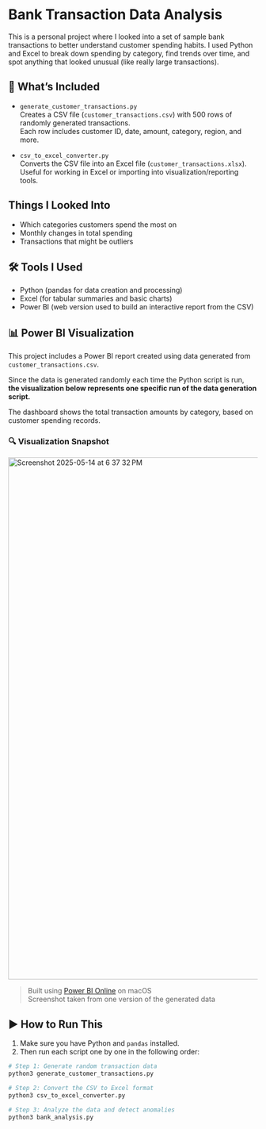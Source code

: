 # Bank Transaction Data Analysis

This is a personal project where I looked into a set of sample bank transactions to better understand customer spending habits. I used Python and Excel to break down spending by category, find trends over time, and spot anything that looked unusual (like really large transactions).

## 📁 What’s Included

- `generate_customer_transactions.py`  
  Creates a CSV file (`customer_transactions.csv`) with 500 rows of randomly generated transactions.  
  Each row includes customer ID, date, amount, category, region, and more.

- `csv_to_excel_converter.py`  
  Converts the CSV file into an Excel file (`customer_transactions.xlsx`).  
  Useful for working in Excel or importing into visualization/reporting tools.

## Things I Looked Into

- Which categories customers spend the most on
- Monthly changes in total spending
- Transactions that might be outliers

## 🛠 Tools I Used

- Python (pandas for data creation and processing)
- Excel (for tabular summaries and basic charts)
- Power BI (web version used to build an interactive report from the CSV)

## 📊 Power BI Visualization

This project includes a Power BI report created using data generated from `customer_transactions.csv`.

Since the data is generated randomly each time the Python script is run,  
**the visualization below represents one specific run of the data generation script.**

The dashboard shows the total transaction amounts by category, based on customer spending records.

### 🔍 Visualization Snapshot

<img width="1053" alt="Screenshot 2025-05-14 at 6 37 32 PM" src="https://github.com/user-attachments/assets/0a65de36-bd26-4c05-a918-db2807823010" />

> Built using [Power BI Online](https://app.powerbi.com) on macOS  
> Screenshot taken from one version of the generated data

## ▶️ How to Run This

1. Make sure you have Python and `pandas` installed.
2. Then run each script one by one in the following order:

```bash
# Step 1: Generate random transaction data
python3 generate_customer_transactions.py

# Step 2: Convert the CSV to Excel format
python3 csv_to_excel_converter.py

# Step 3: Analyze the data and detect anomalies
python3 bank_analysis.py
